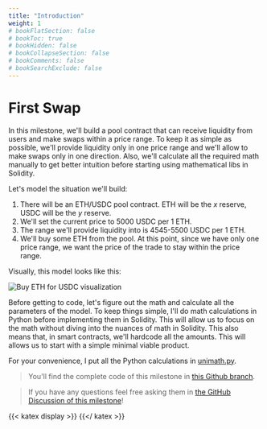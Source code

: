 ```yaml
---
title: "Introduction"
weight: 1
# bookFlatSection: false
# bookToc: true
# bookHidden: false
# bookCollapseSection: false
# bookComments: false
# bookSearchExclude: false
---
```


# First Swap

In this milestone, we'll build a pool contract that can receive liquidity from users and make swaps within a price range.
To keep it as simple as possible, we'll provide liquidity only in one price range and we'll allow to make swaps only in
one direction. Also, we'll calculate all the required math manually to get better intuition before starting using
mathematical libs in Solidity.

Let's model the situation we'll build:
1. There will be an ETH/USDC pool contract. ETH will be the $x$ reserve, USDC will be the $y$ reserve.
1. We'll set the current price to 5000 USDC per 1 ETH.
1. The range we'll provide liquidity into is 4545-5500 USDC per 1 ETH.
1. We'll buy some ETH from the pool. At this point, since we have only one price range, we want the price of the trade
to stay within the price range.

Visually, this model looks like this:

![Buy ETH for USDC visualization](/images/milestone_1/buy_eth_model.png)

Before getting to code, let's figure out the math and calculate all the parameters of the model. To keep things simple,
I'll do math calculations in Python before implementing them in Solidity. This will allow us to focus on the math
without diving into the nuances of math in Solidity. This also means that, in smart contracts, we'll hardcode all the
amounts. This will allows us to start with a simple minimal viable product.

For your convenience, I put all the Python calculations in [unimath.py](https://github.com/Jeiwan/uniswapv3-code/blob/main/unimath.py).

> You'll find the complete code of this milestone in [this Github branch](https://github.com/Jeiwan/uniswapv3-code/tree/milestone_1).

> If you have any questions feel free asking them in [the GitHub Discussion of this milestone](https://github.com/Jeiwan/uniswapv3-book/discussions/categories/milestone-1-first-swap)!

{{< katex display >}} {{</ katex >}}